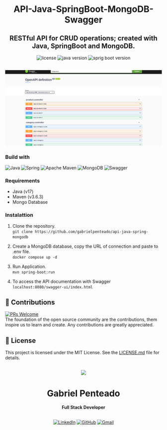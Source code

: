 <h1 align="center">
  <strong>API-Java-SpringBoot-MongoDB-Swagger</strong>
</h1>

<h2 align="center">
  RESTful API for CRUD operations; created with Java, SpringBoot and MongoDB.
</h2>

<div align="center">
  <img src="https://img.shields.io/github/license/gabrielpenteado/api-java-spring-mongodb?style=flat-square&color=informational" alt="license"/>

  <img src="https://img.shields.io/static/v1?label=java&message=17&color=informational&style=flat-square" alt="java version">

  <img src="https://img.shields.io/static/v1?label=spring-boot&message=3.3.1&color=informational&style=flat-square" alt="sprig boot version">
</div>

<br>

<p align="center">
    <img src="https://raw.githubusercontent.com/gabrielpenteado/api-java-spring-mongodb/main/swagger.png"> 
</p>

### Build with

![Java](https://img.shields.io/badge/java-%23ED8B00.svg?style=for-the-badge&logo=openjdk&logoColor=white)
![Spring](https://img.shields.io/badge/spring-%236DB33F.svg?style=for-the-badge&logo=spring&logoColor=white)
![Apache Maven](https://img.shields.io/badge/Apache%20Maven-C71A36?style=for-the-badge&logo=Apache%20Maven&logoColor=white)
![MongoDB](https://img.shields.io/badge/MongoDB-4EA94B?style=for-the-badge&logo=mongodb&logoColor=white)
![Swagger](https://img.shields.io/badge/Swagger-85EA2D?logo=swagger&logoColor=000&style=for-the-badge)

### Requirements

- Java (v17)
- Maven (v3.6.3)
- Mongo Database

### Instalattion

1. Clone the repository.<br>
   `git clone https://github.com/gabrielpenteado/api-java-spring-mongodb`

2. Create a MongoDB database, copy the URL of connection and paste to .env file.<br>
   `docker compose up -d`

3. Run Application.<br>
   `mvn spring-boot:run`

4. To access the API documentation with Swagger
   `localhost:8080/swagger-ui/index.html`
   <br>

## 🤝 Contributions

[![PRs Welcome](https://img.shields.io/badge/PRs-welcome-brightgreen.svg?style=flat-square)](http://makeapullrequest.com)<br>
The foundation of the open source community are the contributions, them inspire us to learn and create. Any contributions are greatly appreciated.

## 📄 License

This project is licensed under the MIT License. See the [LICENSE.md](https://github.com/gabrielpenteado/api-java-spring-mongodb/blob/main/LICENSE.md) file for details.
<br>
<br>

<div align="center">
  <img src="https://images.weserv.nl/?url=avatars.githubusercontent.com/u/63300269?v=4&h=100&w=100&fit=cover&mask=circle&maxage=7d" />
  <h1>Gabriel Penteado</h1>
  <strong>Full Stack Developer</strong>
  <br/>
  <br/>

[![LinkedIn](https://img.shields.io/badge/LinkedIn-0077B5?style=for-the-badge&logo=linkedin&logoColor=white)](https://www.linkedin.com/in/gabriel-penteado)
[![GitHub](https://img.shields.io/badge/GitHub-100000?style=for-the-badge&logo=github&logoColor=white)](https://github.com/gabrielpenteado)
[![Gmail](https://img.shields.io/badge/gabripenteado@gmail.com-D14836?style=for-the-badge&logo=gmail&logoColor=white)](mailto:gabripenteado@gmail.com)
<br />
<br />

</div>
